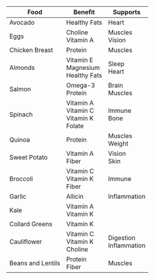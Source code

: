 

| **Food**          | **Benefit**                                   | **Supports**              |
| ----------------- | --------------------------------------------- | ------------------------- |
| Avocado           | Healthy Fats                                  | Heart                     |
| Eggs              | Choline<br>Vitamin A                          | Muscles<br>Vision         |
| Chicken Breast    | Protein                                       | Muscles                   |
| Almonds           | Vitamin E<br>Magnesium<br>Healthy Fats        | Sleep<br>Heart            |
| Salmon            | Omega-3<br>Protein                            | Brain<br>Muscles          |
| Spinach           | Vitamin A<br>Vitamin C<br>Vitamin K<br>Folate | Immune<br>Bone            |
| Quinoa            | Protein                                       | Muscles<br>Weight         |
| Sweet Potato      | Vitamin A<br>Fiber                            | Vision<br>Skin            |
| Broccoli          | Vitamin C<br>Vitamin K<br>Fiber               | Immune                    |
| Garlic            | Allicin                                       | Inflammation              |
| Kale              | Vitamin A<br>Vitamin K                        |                           |
| Collard Greens    | Vitamin K                                     |                           |
| Cauliflower       | Vitamin C<br>Vitamin K<br>Choline             | Digestion<br>Inflammation |
| Beans and Lentils | Protein<br>Fiber                              | Muscles<br>               |

